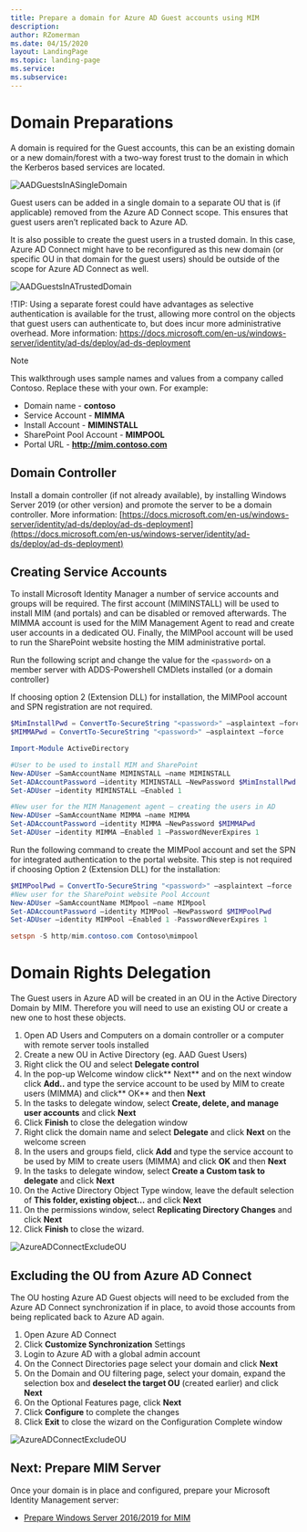 ```yaml
---
title: Prepare a domain for Azure AD Guest accounts using MIM
description: 
author: RZomerman
ms.date: 04/15/2020
layout: LandingPage
ms.topic: landing-page
ms.service: 
ms.subservice:
---
```


# Domain Preparations
A domain is required for the Guest accounts, this can be an existing domain or a new domain/forest with a two-way forest trust to the domain in which the Kerberos based services are located.

![AADGuestsInASingleDomain](./images/singledomain.png)

Guest users can be added in a single domain to a separate OU that is (if applicable) removed from the Azure AD Connect scope. This ensures that guest users aren’t replicated back to Azure AD.

It is also possible to create the guest users in a trusted domain. In this case, Azure AD Connect might have to be reconfigured as this new domain (or specific OU in that domain for the guest users) should be outside of the scope for Azure AD Connect as well.

![AADGuestsInATrustedDomain](./images/trusteddomain.png)

!TIP: Using a separate forest could have advantages as selective authentication is available for the trust, allowing more control on the objects that guest users can authenticate to, but does incur more administrative overhead.
More information: https://docs.microsoft.com/en-us/windows-server/identity/ad-ds/deploy/ad-ds-deployment

> [!NOTE]
> This walkthrough uses sample names and values from a company called Contoso. Replace these with your own. For example:
> - Domain name - **contoso**
> - Service Account - **MIMMA**
> - Install Account - **MIMINSTALL**
> - SharePoint Pool Account - **MIMPOOL**
> - Portal URL - **http://mim.contoso.com**

## Domain Controller
Install a domain controller (if not already available), by installing Windows Server 2019 (or other version) and promote the server to be a domain controller. 
More information: [https://docs.microsoft.com/en-us/windows-server/identity/ad-ds/deploy/ad-ds-deployment](https://docs.microsoft.com/en-us/windows-server/identity/ad-ds/deploy/ad-ds-deployment)

## Creating Service Accounts
To install Microsoft Identity Manager a number of service accounts and groups will be required. The first account (MIMINSTALL) will be used to install MIM (and portals) and can be disabled or removed afterwards. The MIMMA account is used for the MIM Management Agent to read and create user accounts in a dedicated OU. Finally, the MIMPool account will be used to run the SharePoint website hosting the MIM administrative portal.

Run the following script and change the value for the `<password>` on a member server with ADDS-Powershell CMDlets installed (or a domain controller)

If choosing option 2 (Extension DLL) for installation, the MIMPool account and SPN registration are not required.

```powershell
$MimInstallPwd = ConvertTo-SecureString "<password>" –asplaintext –force
$MIMMAPwd = ConvertTo-SecureString "<password>" –asplaintext –force

Import-Module ActiveDirectory

#User to be used to install MIM and SharePoint
New-ADUser –SamAccountName MIMINSTALL –name MIMINSTALL
Set-ADAccountPassword –identity MIMINSTALL –NewPassword $MimInstallPwd
Set-ADUser –identity MIMINSTALL –Enabled 1 

#New user for the MIM Management agent – creating the users in AD
New-ADUser –SamAccountName MIMMA –name MIMMA
Set-ADAccountPassword –identity MIMMA –NewPassword $MIMMAPwd
Set-ADUser –identity MIMMA –Enabled 1 –PasswordNeverExpires 1

 ```
Run the following command to create the MIMPool account and set the SPN for integrated authentication to the portal website. This step is not required if choosing Option 2 (Extension DLL) for the installation:
```powershell
$MIMPoolPwd = ConvertTo-SecureString "<password>" –asplaintext –force
#New user for the SharePoint website Pool Account
New-ADUser –SamAccountName MIMpool –name MIMpool
Set-ADAccountPassword –identity MIMPool –NewPassword $MIMPoolPwd
Set-ADUser –identity MIMPool –Enabled 1 -PasswordNeverExpires 1

setspn -S http/mim.contoso.com Contoso\mimpool
```
# Domain Rights Delegation
The Guest users in Azure AD will be created in an OU in the  Active Directory Domain by MIM. Therefore you will need to use an existing OU or create a new one to host these objects.

1. Open AD Users and Computers on a domain controller or a computer with remote server tools installed
2. Create a new OU in Active Directory (eg. AAD Guest Users)
3. Right click the OU and select **Delegate control**
4. In the pop-up Welcome window click** Next** and on the next window click **Add..** and type the service account to be used by MIM to create users (MIMMA) and click** OK** and then **Next**
5. In the tasks to delegate window, select **Create, delete, and manage user accounts** and click **Next**
6. Click **Finish** to close the delegation window
7. Right click the domain name and select **Delegate** and click **Next** on the welcome screen
8. In the users and groups field, click **Add** and type the service account to be used by MIM to create users (MIMMA) and click **OK** and then **Next**
9. In the tasks to delegate window, select **Create a Custom task to delegate** and click **Next**
10. On the Active Directory Object Type window, leave the default selection of **This folder, existing object…** and click **Next**
11. On the permissions window, select **Replicating Directory Changes** and click **Next**
12. Click **Finish** to close the wizard.

![AzureADConnectExcludeOU](./images/2.DelegateReplicatingDirectoryChanges.png)

## Excluding the OU from Azure AD Connect
The OU hosting Azure AD Guest objects will need to be excluded from the Azure AD Connect synchronization if in place, to avoid those accounts from being replicated back to Azure AD again.
1.	Open Azure AD Connect
2.	Click **Customize Synchronization** Settings
3.	Login to Azure AD with a global admin account
4.	On the Connect Directories page select your domain and click **Next**
5.	On the Domain and OU filtering page, select your domain, expand the selection box and **deselect the target OU** (created earlier) and click **Next**
6.	On the Optional Features page, click **Next**
7.	Click **Configure** to complete the changes
8.	Click **Exit** to close the wizard on the Configuration Complete window

![AzureADConnectExcludeOU](./images/3.AzureADConnectExcludeOU.png)

## Next: Prepare MIM Server
Once your domain is in place and configured, prepare your Microsoft Identity Management server:
- [Prepare Windows Server 2016/2019 for MIM](prepare-server-ws-2019.md)